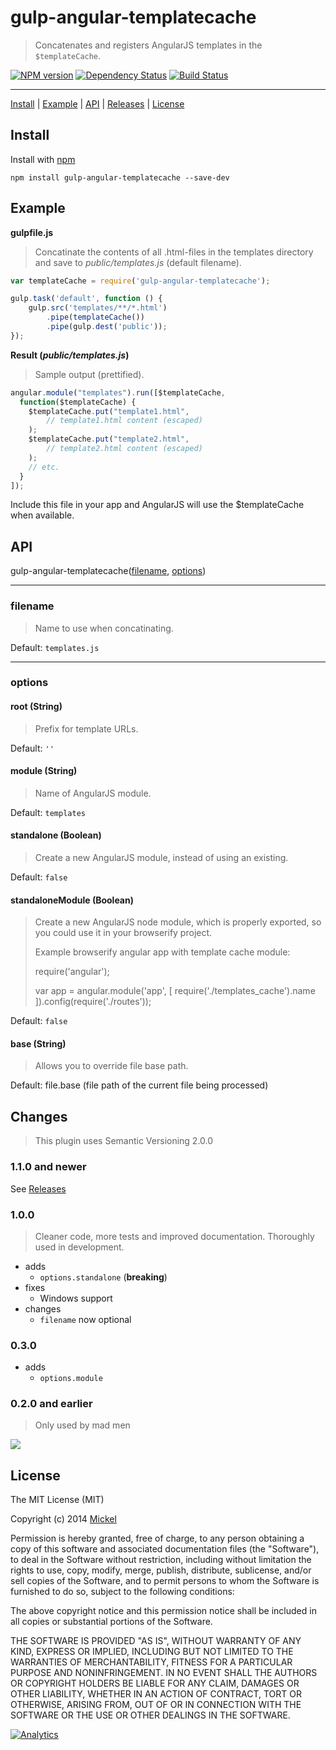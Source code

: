 # gulp-angular-templatecache

> Concatenates and registers AngularJS templates in the `$templateCache`.

[![NPM version](https://badge.fury.io/js/gulp-angular-templatecache.png)](https://npmjs.org/package/gulp-angular-templatecache) [![Dependency Status](https://gemnasium.com/miickel/gulp-angular-templatecache.png)](https://gemnasium.com/miickel/gulp-angular-templatecache) [![Build Status](https://secure.travis-ci.org/miickel/gulp-angular-templatecache.png?branch=master)](http://travis-ci.org/miickel/gulp-angular-templatecache)

----
<a href="#install">Install</a> |
<a href="#example">Example</a> |
<a href="#api">API</a> |
[Releases](https://github.com/miickel/gulp-angular-templatecache/releases) |
<a href="#license">License</a>


## Install

Install with [npm](https://npmjs.org/package/gulp-angular-templatecache)

```
npm install gulp-angular-templatecache --save-dev
```


## Example

**gulpfile.js**

> Concatinate the contents of all .html-files in the templates directory and save to _public/templates.js_ (default filename).

```js
var templateCache = require('gulp-angular-templatecache');

gulp.task('default', function () {
	gulp.src('templates/**/*.html')
		.pipe(templateCache())
		.pipe(gulp.dest('public'));
});
```

**Result (_public/templates.js_)**

> Sample output (prettified).

```js
angular.module("templates").run([$templateCache,
  function($templateCache) {
	$templateCache.put("template1.html",
		// template1.html content (escaped)
	);
	$templateCache.put("template2.html",
		// template2.html content (escaped)
	);
	// etc.
  }
]);

```

Include this file in your app and AngularJS will use the $templateCache when available.


## API

gulp-angular-templatecache([filename](#filename), [options](#options))

----

### filename

> Name to use when concatinating.

Default: `templates.js`

----

### options

#### root (String)

> Prefix for template URLs.

Default: `''`

#### module (String)

> Name of AngularJS module.

Default: `templates`

#### standalone (Boolean)

> Create a new AngularJS module, instead of using an existing.

Default: `false`

#### standaloneModule (Boolean)

> Create a new AngularJS node module, which is properly exported,
> so you could use it in your browserify project.
>
> Example browserify angular app with template cache module:
>
> require('angular');
>
> var app = angular.module('app', [
>   require('./templates_cache').name
> ]).config(require('./routes'));

Default: `false`

#### base (String)

> Allows you to override file base path.

Default: file.base (file path of the current file being processed)


## Changes

> This plugin uses Semantic Versioning 2.0.0

### 1.1.0 and newer

See [Releases](https://github.com/miickel/gulp-angular-templatecache/releases)

### 1.0.0

> Cleaner code, more tests and improved documentation. Thoroughly used in development.

- adds
	- `options.standalone` (**breaking**)
- fixes
	- Windows support
- changes
	- `filename` now optional

### 0.3.0

- adds
	- `options.module`

### 0.2.0 and earlier

> Only used by mad men

![](http://media3.giphy.com/media/bAplZhiLAsNnG/giphy.gif)


## License

The MIT License (MIT)

Copyright (c) 2014 [Mickel](http://mickel.me)

Permission is hereby granted, free of charge, to any person obtaining a copy of
this software and associated documentation files (the "Software"), to deal in
the Software without restriction, including without limitation the rights to
use, copy, modify, merge, publish, distribute, sublicense, and/or sell copies of
the Software, and to permit persons to whom the Software is furnished to do so,
subject to the following conditions:

The above copyright notice and this permission notice shall be included in all
copies or substantial portions of the Software.

THE SOFTWARE IS PROVIDED "AS IS", WITHOUT WARRANTY OF ANY KIND, EXPRESS OR
IMPLIED, INCLUDING BUT NOT LIMITED TO THE WARRANTIES OF MERCHANTABILITY, FITNESS
FOR A PARTICULAR PURPOSE AND NONINFRINGEMENT. IN NO EVENT SHALL THE AUTHORS OR
COPYRIGHT HOLDERS BE LIABLE FOR ANY CLAIM, DAMAGES OR OTHER LIABILITY, WHETHER
IN AN ACTION OF CONTRACT, TORT OR OTHERWISE, ARISING FROM, OUT OF OR IN
CONNECTION WITH THE SOFTWARE OR THE USE OR OTHER DEALINGS IN THE SOFTWARE.

[![Analytics](https://ga-beacon.appspot.com/UA-46880034-1/gulp-angular-templatecache/readme?pixel)](https://github.com/igrigorik/ga-beacon)
